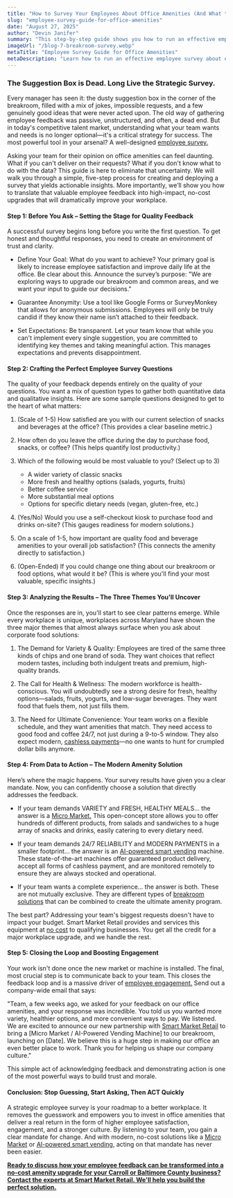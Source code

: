 ```yaml
---
title: "How to Survey Your Employees About Office Amenities (And What to Do with the Results)"
slug: "employee-survey-guide-for-office-amenities"
date: "August 27, 2025"
author: "Devin Janifer"
summary: "This step-by-step guide shows you how to run an effective employee survey to gather valuable employee feedback on your office amenities. Learn how to translate that data into actionable, no-cost breakroom solutions—like a Micro Market—that boost employee satisfaction and company culture."
imageUrl: "/blog-7-breakroom-survey.webp"
metaTitle: "Employee Survey Guide for Office Amenities"
metaDescription: "Learn how to run an effective employee survey about office amenities. This guide shows you how to turn employee feedback into action."
---
```


### <span class="text-mint"> The Suggestion Box is Dead.</span> <span class="text-coral">Long Live the Strategic Survey.</span>
Every manager has seen it: the dusty suggestion box in the corner of the breakroom, filled with a mix of jokes, impossible requests, and a few genuinely good ideas that were never acted upon. The old way of gathering employee feedback was passive, unstructured, and often, a dead end. But in today's competitive talent market, understanding what your team wants and needs is no longer optional—it's a critical strategy for success. The most powerful tool in your arsenal? A well-designed [employee survey.](https://www.surveymonkey.com/curiosity/good-survey-questions/)

Asking your team for their opinion on office amenities can feel daunting. What if you can't deliver on their requests? What if you don't know what to do with the data? This guide is here to eliminate that uncertainty. We will walk you through a simple, five-step process for creating and deploying a survey that yields actionable insights. More importantly, we’ll show you how to translate that valuable employee feedback into high-impact, no-cost upgrades that will dramatically improve your workplace.

#### <span class="text-mint">Step 1: Before You Ask – Setting the Stage for</span> <span class="text-coral">Quality Feedback</span>
A successful survey begins long before you write the first question. To get honest and thoughtful responses, you need to create an environment of trust and clarity.

-	Define Your Goal: What do you want to achieve? Your primary goal is likely to increase employee satisfaction and improve daily life at the office. Be clear about this. Announce the survey’s purpose: "We are exploring ways to upgrade our breakroom and common areas, and we want your input to guide our decisions."

-	Guarantee Anonymity: Use a tool like Google Forms or SurveyMonkey that allows for anonymous submissions. Employees will only be truly candid if they know their name isn’t attached to their feedback.

-	Set Expectations: Be transparent. Let your team know that while you can't implement every single suggestion, you are committed to identifying key themes and taking meaningful action. This manages expectations and prevents disappointment.

#### <span class="text-mint">Step 2: Crafting the Perfect</span> <span class="text-coral">Employee Survey Questions</span>
The quality of your feedback depends entirely on the quality of your questions. You want a mix of question types to gather both quantitative data and qualitative insights.
Here are some sample questions designed to get to the heart of what matters:

1.	(Scale of 1-5) How satisfied are you with our current selection of snacks and beverages at the office? (This provides a clear baseline metric.)

2.	How often do you leave the office during the day to purchase food, snacks, or coffee? (This helps quantify lost productivity.)

3.	Which of the following would be most valuable to you? (Select up to 3)
    -	A wider variety of classic snacks
    -	More fresh and healthy options (salads, yogurts, fruits)
    -	Better coffee service
    -	More substantial meal options
    -	Options for specific dietary needs (vegan, gluten-free, etc.)

4.	(Yes/No) Would you use a self-checkout kiosk to purchase food and drinks on-site? (This gauges readiness for modern solutions.)

5.	On a scale of 1-5, how important are quality food and beverage amenities to your overall job satisfaction? (This connects the amenity directly to satisfaction.)

6.	(Open-Ended) If you could change one thing about our breakroom or food options, what would it be? (This is where you'll find your most valuable, specific insights.)

#### <span class="text-mint">Step 3: Analyzing the Results –</span> <span class="text-coral">The Three Themes You'll Uncover</span>
Once the responses are in, you'll start to see clear patterns emerge. While every workplace is unique, workplaces across Maryland have shown the three major themes that almost always surface when you ask about corporate food solutions:

1.	The Demand for Variety & Quality: Employees are tired of the same three kinds of chips and one brand of soda. They want choices that reflect modern tastes, including both indulgent treats and premium, high-quality brands.

2.	The Call for Health & Wellness: The modern workforce is health-conscious. You will undoubtedly see a strong desire for fresh, healthy options—salads, fruits, yogurts, and low-sugar beverages. They want food that fuels them, not just fills them.

3.	The Need for Ultimate Convenience: Your team works on a flexible schedule, and they want amenities that match. They need access to good food and coffee 24/7, not just during a 9-to-5 window. They also expect modern, [cashless payments](https://smartmarketretail.com/faq#payment-options)—no one wants to hunt for crumpled dollar bills anymore.

#### <span class="text-mint">Step 4: From Data to Action –</span> <span class="text-coral">The Modern Amenity Solution</span>
Here’s where the magic happens. Your survey results have given you a clear mandate. Now, you can confidently choose a solution that directly addresses the feedback.

- If your team demands VARIETY and FRESH, HEALTHY MEALS... the answer is a [Micro Market.](https://smartmarketretail.com/blog/what-exactly-is-a-micro-market) This open-concept store allows you to offer hundreds of different products, from salads and sandwiches to a huge array of snacks and drinks, easily catering to every dietary need.

- If your team demands 24/7 RELIABILITY and MODERN PAYMENTS in a smaller footprint... the answer is an [AI-powered smart vending](https://smartmarketretail.com/blog/what-is-a-smart-vending-machine) machine. These state-of-the-art machines offer guaranteed product delivery, accept all forms of cashless payment, and are monitored remotely to ensure they are always stocked and operational.

- If your team wants a complete experience... the answer is both. These are not mutually exclusive. They are different types of [breakroom solutions](https://smartmarketretail.com/solutions) that can be combined to create the ultimate amenity program.

The best part? Addressing your team's biggest requests doesn't have to impact your budget. Smart Market Retail provides and services this equipment at [no cost](https://smartmarketretail.com/faq#cost-to-business) to qualifying businesses. You get all the credit for a major workplace upgrade, and we handle the rest.


#### <span class="text-mint">Step 5: Closing the Loop and</span> <span class="text-coral">Boosting Engagement</span>
Your work isn't done once the new market or machine is installed. The final, most crucial step is to communicate back to your team. This closes the feedback loop and is a massive driver of [employee engagement.](https://www.gallup.com/workplace/357764/fast-feedback-fuels-performance.aspx)
Send out a company-wide email that says:

  "Team, a few weeks ago, we asked for your feedback on our office amenities, and your response was incredible. You told us you wanted more variety, healthier options, and more convenient ways to pay. We listened. We are excited to announce our new partnership with [Smart Market Retail](https://smartmarketretail.com/about) to bring a [Micro Market / AI-Powered Vending Machine] to our breakroom, launching on [Date]. 
  We believe this is a huge step in making our office an even better place to work. 
  Thank you for helping us shape our company culture."

This simple act of acknowledging feedback and demonstrating action is one of the most powerful ways to build trust and morale.

#### <span class="text-mint">Conclusion: Stop Guessing, Start Asking,</span> <span class="text-coral">Then ACT Quickly</span>
A strategic employee survey is your roadmap to a better workplace. It removes the guesswork and empowers you to invest in office amenities that deliver a real return in the form of higher employee satisfaction, engagement, and a stronger culture. By listening to your team, you gain a clear mandate for change. And with modern, no-cost solutions like a [Micro Market](https://smartmarketretail.com/solutions/micro-markets) or [AI-powered smart vending](https://smartmarketretail.com/solutions/smart-coolers), acting on that mandate has never been easier.

[**Ready to discuss how your employee feedback can be transformed into a no-cost amenity upgrade for your Carroll or Baltimore County business? Contact the experts at Smart Market Retail. We'll help you build the perfect solution.**](https://smartmarketretail.com/contact)
